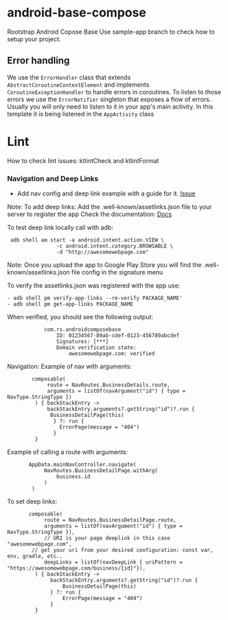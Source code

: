 # android-base-compose

Rootstrap Android Copose Base
Use sample-app branch to check how to setup your project.

## Error handling 
We use the `ErrorHandler` class that extends `AbstractCoroutineContextElement` and implements `CoroutineExceptionHandler` to handle errors in coroutines.
To listen to those errors we use the `ErrorNotifier` singleton that exposes a flow of errors. Usually you will only need to listen to it in your app's main activity. In this template it is being listened in the `AppActivity` class

# Lint
How to check lint issues: ktlintCheck and ktlintFormat

### Navigation and Deep Links
- Add nav config and deep link example with a guide for it.
  [Issue](https://github.com/rootstrap/android-base-compose/issues/9)

Note: To add deep links:
Add the .well-known/assetlinks.json file to your server to register the app
Check the documentation: [Docs](https://developer.android.com/training/app-links/verify-android-applinks)

To test deep link locally call with adb:
```
 adb shell am start -a android.intent.action.VIEW \
                -c android.intent.category.BROWSABLE \
                -d "http://awesomewebpage.com"
```

Note: Once you upload the app to Google Play Store you will find the .well-known/assetlinks.json file config in the signature menu

To verify the assetlinks.json was registered with the app use:
```
- adb shell pm verify-app-links --re-verify PACKAGE_NAME'
- adb shell pm get-app-links PACKAGE_NAME
```
When verified, you should see the following output:
```
            com.rs.androidcomposebase
                ID: 01234567-89ab-cdef-0123-456789abcdef
                Signatures: [***]
                Domain verification state:
                    awesomewebpage.com: verified
```

Navigation:
Example of nav with arguments:
```
        composable(
             route = NavRoutes.BusinessDetails.route,
             arguments = listOf(navArgument("id") { type = NavType.StringType })
         ) { backStackEntry ->
             backStackEntry.arguments?.getString("id")?.run {
              BusinessDetailPage(this)
 			   } ?: run {
 				 ErrorPage(message = "404")
 			   }
         }
```

Example of calling a route with arguments:
 ```
        AppData.mainNavController.navigate(
             NavRoutes.BusinessDetailPage.withArg(
                 business.id
             )
         )
```

To set deep links:
```
       composable(
            route = NavRoutes.BusinessDetailPage.route,
            arguments = listOf(navArgument("id") { type = NavType.StringType }),
            // URI is your page deeplink in this case "awesomewebpage.com",
 	    // get your uri from your desired configuration: const var, env, gradle, etc..
            deepLinks = listOf(navDeepLink { uriPattern = "https://awesomewebpage.com/business/{id}"}),
         ) { backStackEntry ->
              backStackEntry.arguments?.getString("id")?.run {
                  BusinessDetailPage(this)
              } ?: run {
                  ErrorPage(message = "404")
              }
         }
```